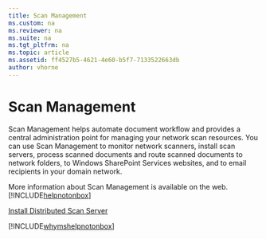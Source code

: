 ```yaml
---
title: Scan Management
ms.custom: na
ms.reviewer: na
ms.suite: na
ms.tgt_pltfrm: na
ms.topic: article
ms.assetid: ff4527b5-4621-4e60-b5f7-7133522663db
author: vhorne
---
```

# Scan Management
Scan Management helps automate document workflow and provides a central administration point for managing your network scan resources. You can use Scan Management to monitor network scanners, install scan servers, process scanned documents and route scanned documents to network folders, to Windows SharePoint Services websites, and to email recipients in your domain network.  
  
More information about Scan Management is available on the web. [!INCLUDE[helpnotonbox](../Token/helpnotonbox_md.md)]  
  
[Install Distributed Scan Server](assetId:///6bf5db30-1534-47a1-a6f0-66eba72e5a0f)  
  
[!INCLUDE[whymshelpnotonbox](../Token/whymshelpnotonbox_md.md)]  
  

